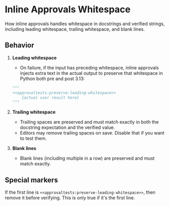 # Inline Approvals Whitespace

How inline approvals handles whitespace in docstrings and verified strings, including leading whitespace, trailing whitespace, and blank lines.

## Behavior
1. **Leading whitespace**
   - On failure, if the input has preceding whitespace, inline approvals injects extra text in the actual output to preserve that whitespace in Python both pre and post 3.13:
    ```python
    """
    <<approvaltests:preserve-leading-whitespace>>
        {actual user result here}
    """
    ```

2. **Trailing whitespace**
   - Trailing spaces are preserved and must match exactly in both the docstring expectation and the verified value.
   - Editors may remove trailing spaces on save. Disable that if you want to test them.

3. **Blank lines**
   - Blank lines (including multiple in a row) are preserved and must match exactly.

## Special markers

If the first line is `<<approvaltests:preserve-leading-whitespace>>`, then remove it before verifying. This is only  true if it's the first line.

